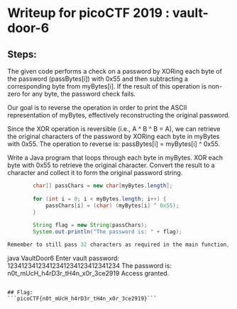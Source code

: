 # Writeup for picoCTF 2019 : vault-door-6
## Steps:
The given code performs a check on a password by XORing each byte of the password (passBytes[i]) with 0x55 and then subtracting a corresponding byte from myBytes[i].
If the result of this operation is non-zero for any byte, the password check fails.

Our goal is to reverse the operation in order to print the ASCII representation of myBytes, effectively reconstructing the original password.

Since the XOR operation is reversible (i.e., A ^ B ^ B = A), we can retrieve the original characters of the password by XORing each byte in myBytes with 0x55.
The operation to reverse is: passBytes[i] = myBytes[i] ^ 0x55.

Write a Java program that loops through each byte in myBytes.
XOR each byte with 0x55 to retrieve the original character.
Convert the result to a character and collect it to form the original password string.

```java
        char[] passChars = new char[myBytes.length];
        
        for (int i = 0; i < myBytes.length; i++) {
            passChars[i] = (char) (myBytes[i] ^ 0x55);
        }
        
        String flag = new String(passChars);
        System.out.println("The password is: " + flag);

Remember to still pass 32 characters as required in the main function, however, this could also be altered.

```
java VaultDoor6
Enter vault password: 12341234123412341234123412341234
The password is: n0t_mUcH_h4rD3r_tH4n_x0r_3ce2919
Access granted.
```

## Flag:
```picoCTF{n0t_mUcH_h4rD3r_tH4n_x0r_3ce2919}```
